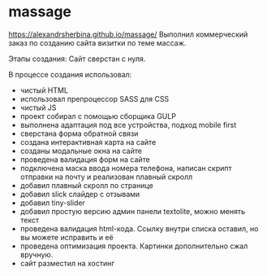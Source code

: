 # massage
 https://alexandrsherbina.github.io/massage/
Выполнил коммерческий заказ по созданию сайта визитки по теме массаж.


Этапы создания: 
Сайт сверстан с нуля.

В процессе создания использовал: 
- чистый HTML 
- использовал препроцессор SASS для CSS
- чистый JS
- проект собирал с помощью сборщика GULP 
- выполнена адаптация под все устройства, подход mobile first
- сверстана форма обратной связи
- создана интерактивная карта на сайте
- созданы модальные окна на сайте
- проведена валидация форм на сайте
- подключена маска ввода номера телефона, написан скрипт отправки на почту и реализован плавный скролл
- добавил плавный скролл по странице
- добавил slick слайдер с отзывами
- добавил tiny-slider
- добавил простую версию админ панели textolite, можно менять текст
- проведена валидация html-кода. Ссылку внутри списка оставил, но вы можете исправить и её
- проведена оптимизация проекта. Картинки дополнительно сжал вручную.
- сайт разместил на хостинг


